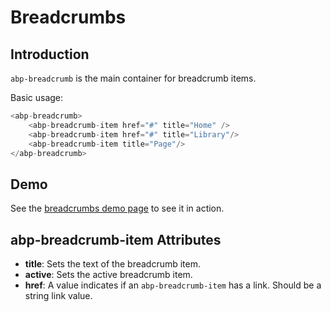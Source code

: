 # Breadcrumbs

## Introduction

`abp-breadcrumb` is the main container for breadcrumb items. 

Basic usage:

````csharp
<abp-breadcrumb>
    <abp-breadcrumb-item href="#" title="Home" />
    <abp-breadcrumb-item href="#" title="Library"/>
    <abp-breadcrumb-item title="Page"/>
</abp-breadcrumb>
````

## Demo

See the [breadcrumbs demo page](https://bootstrap-taghelpers.abp.io/Components/Breadcrumbs) to see it in action.

## abp-breadcrumb-item Attributes

- **title**: Sets the text of the breadcrumb item.
- **active**: Sets the active breadcrumb item.
- **href**: A value indicates if an `abp-breadcrumb-item` has a link. Should be a string link value. 